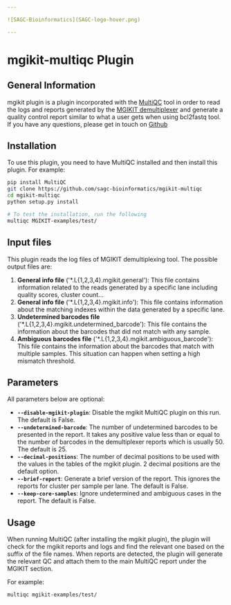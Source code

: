 ```yaml
---

![SAGC-Bioinformatics](SAGC-logo-hover.png)

---
```

# mgikit-multiqc Plugin

## General Information
mgikit plugin is a plugin incorporated with the [MultiQC](https://multiqc.info/) tool in order to read the logs and reports
generated by the [MGIKIT demultiplexer](https://sagc-bioinformatics.github.io/mgikit/) and generate a quality control report similar to what a user gets
when using bcl2fastq tool.
If you have any questions, please get in touch on [Github](https://github.com/sagc-bioinformatics)

## Installation
To use this plugin, you need to have MultiQC installed and then install this plugin. For example:

```bash
pip install MultiQC
git clone https://github.com/sagc-bioinformatics/mgikit-multiqc
cd mgikit-multiqc
python setup.py install

# To test the installation, run the following
multiqc MGIKIT-examples/test/

```

## Input files
This plugin reads the log files of MGIKIT demultiplexing tool. The possible output files are:
1. **General info file** ('\*.L{1,2,3,4}.mgikit.general'): This file contains information related to the reads generated by a specific lane including quality scores, cluster count...
2. **General info file** ('\*.L{1,2,3,4}.mgikit.info'): This file contains information about the matching indexes within the data generated by a specific lane.
3. **Undetermined barcodes file** ('\*.L{1,2,3,4}.mgikit.undetermined_barcode'): This file contains the information about the barcodes that did not match with any sample.
4. **Ambiguous barcodes file** ('\*.L{1,2,3,4}.mgikit.ambiguous_barcode'): This file contains the information about the barcodes that match with multiple samples. This situation can happen when setting a high mismatch threshold.

## Parameters
All parameters below are optional:
+ **`--disable-mgikit-plugin`**: Disable the mgikit MultiQC plugin on this run. The default is False.
+ **`--undetermined-barcode`**: The number of undetermined barcodes to be presented in the report. It
takes any positive value less than or equal to the number of barcodes in the demultiplexer reports
which is usually 50. The default is 25.
+ **`--decimal-positions`**: The number of decimal positions to be used with the values in the tables of the mgikit
plugin. 2 decimal positions are the default option.
+ **`--brief-report`**: Generate a brief version of the report. This ignores the reports for cluster per sample
per lane. The default is False.
+ **`--keep-core-samples`**: Ignore undetermined and ambiguous cases in the report. The default is False.

## Usage
When running MultiQC (after installing the mgikit plugin), the plugin will check for the mgikit reports
and logs and find the relevant one based on the suffix of the file names. When reports are detected,
the plugin will generate the relevant QC and attach them to the main MultiQC report under the MGIKIT
section.

For example:
```bash
multiqc mgikit-examples/test/
```
